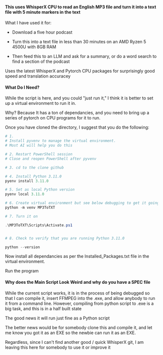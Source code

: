 #### This uses WhisperX CPU to read an English MP3 file and turn it into a text file with 5 minute markers in the text

What I have used it for:

* Download a five hour podcast

* Turn this into a text file in less than 30 minutes on an AMD Ryzen 5 4500U with 8GB RAM

* Then feed this to an LLM and ask for a summary, or do a word search to find a section of the podcast

Uses the latest WhisperX and Pytorch CPU packages for surprisingly good speed and translation accuracey

#### What Do I Need?

While the script is here, and you could "just run it," I think it is better to set up a virtual environment to run it in.  

Why?  Because It has a ton of dependancies, and you need to bring up a series of pytorch on CPU programs for it to run.

Once you have cloned the directory, I suggest that you do the following:

```Powershell
# 1. 
# Install pyvenv to manage the virtual environment.
# Most AI will help you do this

# 2. Restart PowerShell session
# Close and reopen PowerShell after pyvenv

# 3. cd to the clone github

# 4. Install Python 3.11.0
pyenv install 3.11.0

# 5. Set as local Python version
pyenv local 3.11.0

# 6. Create virtual environment but see below debugging to get it going
python -m venv MP3ToTXT 

# 7. Turn it on

.\MP3ToTXT\Scripts\Activate.ps1


# 8. Check to verify that you are running Python 3.11.0

python --version
```

Now install all dependancies as per the Installed_Packages.txt file in the virtual environment.  

Run the program

#### Why does the Main Script Look Weird and why do you have a SPEC file

While the current script works, it is in the process of being debugged so that I can compile it, insert FFMPEG into the .exe, and allow anybody to run it from a command line.  However, compiling from python script to .exe is a big task, and this is in a half built state

The good news it will run just fine as a Python script

The better news would be for somebody clone this and compile it, and let me know you got it as an EXE so the newbie can run it as an EXE.

Regardless, since I can't find another good / quick WhisperX git, I am leaving this here for somebody to use it or improve it
